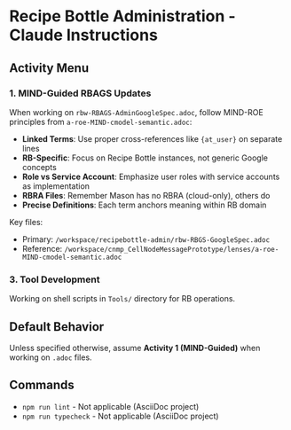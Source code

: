 # Recipe Bottle Administration - Claude Instructions

## Activity Menu

### 1. MIND-Guided RBAGS Updates
When working on `rbw-RBAGS-AdminGoogleSpec.adoc`, follow MIND-ROE principles from `a-roe-MIND-cmodel-semantic.adoc`:

- **Linked Terms**: Use proper cross-references like `{at_user}` on separate lines
- **RB-Specific**: Focus on Recipe Bottle instances, not generic Google concepts
- **Role vs Service Account**: Emphasize user roles with service accounts as implementation
- **RBRA Files**: Remember Mason has no RBRA (cloud-only), others do
- **Precise Definitions**: Each term anchors meaning within RB domain

Key files:
- Primary: `/workspace/recipebottle-admin/rbw-RBGS-GoogleSpec.adoc`
- Reference: `/workspace/cnmp_CellNodeMessagePrototype/lenses/a-roe-MIND-cmodel-semantic.adoc`

### 3. Tool Development
Working on shell scripts in `Tools/` directory for RB operations.

## Default Behavior
Unless specified otherwise, assume **Activity 1 (MIND-Guided)** when working on `.adoc` files.

## Commands
- `npm run lint` - Not applicable (AsciiDoc project)
- `npm run typecheck` - Not applicable (AsciiDoc project)